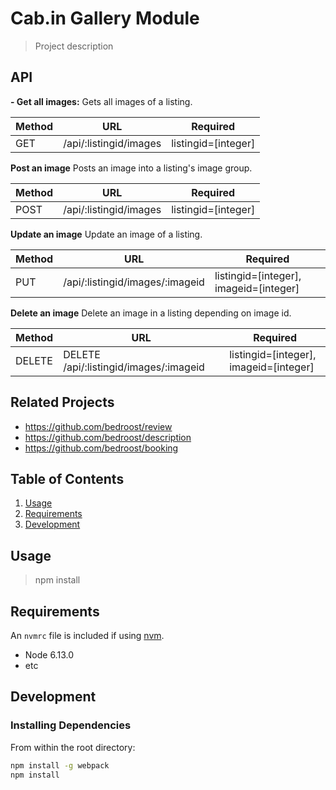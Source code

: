 # Cab.in Gallery Module

> Project description

## API
**- Get all images:**
Gets all images of a listing.

Method | URL | Required
--- | --- | ---
GET | /api/:listingid/images | listingid=[integer]


**Post an image**
Posts an image into a listing's image group.

Method | URL | Required
--- | --- | ---
POST | /api/:listingid/images | listingid=[integer]


**Update an image**
Update an image of a listing.

Method | URL | Required
--- | --- | ---
PUT | /api/:listingid/images/:imageid | listingid=[integer], imageid=[integer]

<!-- ### Update an image
Update an image of a listing.
```
PATCH /api/:listingid/images/:imageid
``` -->

**Delete an image**
Delete an image in a listing depending on image id.

Method | URL | Required
--- | --- | ---
DELETE | DELETE /api/:listingid/images/:imageid | listingid=[integer], imageid=[integer]




## Related Projects

  - https://github.com/bedroost/review
  - https://github.com/bedroost/description
  - https://github.com/bedroost/booking

## Table of Contents

1. [Usage](#Usage)
1. [Requirements](#requirements)
1. [Development](#development)

## Usage

> npm install

## Requirements

An `nvmrc` file is included if using [nvm](https://github.com/creationix/nvm).

- Node 6.13.0
- etc

## Development

### Installing Dependencies

From within the root directory:

```sh
npm install -g webpack
npm install
```

